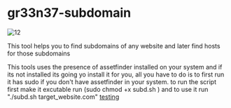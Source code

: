# gr33n37-subdomain
![12](https://github.com/gr33n37/gr33n37-subdomain/assets/30112537/7712c85c-7aa0-4801-8b22-d78e702a772a)


This tool helps you to find subdomains of any website and later find hosts for those subdomains

This tools uses the presence of assetfinder installed on your system and if its not installed its going yo install it for you, all you have to do is to first run it has sudo if you don't have assetfinder in your system.
to run the script first make it excutable run (sudo chmod +x subd.sh ) and to use it run "./subd.sh target_website.com"
[testing](https://google.com)
